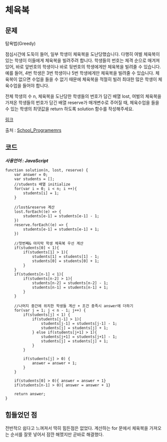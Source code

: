 # 체육복

## 문제
탐욕법(Greedy)

점심시간에 도둑이 들어, 일부 학생이 체육복을 도난당했습니다. 다행히 여벌 체육복이 있는 학생이 이들에게 체육복을 빌려주려 합니다. 학생들의 번호는 체격 순으로 매겨져 있어, 바로 앞번호의 학생이나 바로 뒷번호의 학생에게만 체육복을 빌려줄 수 있습니다. 예를 들어, 4번 학생은 3번 학생이나 5번 학생에게만 체육복을 빌려줄 수 있습니다. 체육복이 없으면 수업을 들을 수 없기 때문에 체육복을 적절히 빌려 최대한 많은 학생이 체육수업을 들어야 합니다.

전체 학생의 수 n, 체육복을 도난당한 학생들의 번호가 담긴 배열 lost, 여벌의 체육복을 가져온 학생들의 번호가 담긴 배열 reserve가 매개변수로 주어질 때, 체육수업을 들을 수 있는 학생의 최댓값을 return 하도록 solution 함수를 작성해주세요.

[링크](https://school.programmers.co.kr/learn/courses/30/lessons/42862?language=javascript#)

출처 : [School_Programemrs](https://school.programmers.co.kr/)

## 코드

***사용언어 : JavaScript***

```
function solution(n, lost, reserve) {
    var answer = 0;
    var students = [];
    //students 배열 initialize
    for(var i = 0; i < n; i ++){
        students[i] = 1;
    }
    
    //lost&reserve 계산
    lost.forEach((e) => {
        students[e-1] = students[e-1] - 1;
    })
    reserve.forEach((e) => {
        students[e-1] = students[e-1] + 1;
    })
    
    //첫번째& 마지막 학생 체육복 우선 계산
    if(students[0] < 1){
        if(students[1] > 1){
            students[1] = students[1] - 1;
            students[0] = students[0] + 1;            
        }
    }
    if(students[n-1] < 1){
        if(students[n-2] > 1){
            students[n-2] = students[n-2] - 1;
            students[n-1] = students[n-1] + 1;
        }
    }
    
    //나머지 중간에 위치한 학생들 계산 + 조건 충족시 answer에 더하기
    for(var j = 1; j < n - 1; j++) {
        if(students[j] < 1) {
            if(students[j-1] > 1){
                students[j-1] = students[j-1] - 1;
                students[j] = students[j] + 1;
            } else if(students[j+1] > 1){
                students[j+1] = students[j+1] - 1;
                students[j] = students[j] + 1;
            }
        }
        
        if(students[j] > 0) {
            answer = answer + 1;
        }
    }
    
    if(students[0] > 0){ answer = answer + 1}
    if(students[n-1] > 0){ answer = answer + 1}
    
    return answer;
}
```

## 힘들었던 점
전반적으 쉽다고 느껴져서 딱히 힘든점은 없었다.
계산하는 for 문에서 체육복을 가져오는 순서를 잘못 넣어서 잠깐 해멨지만 곧바로 해결했다.